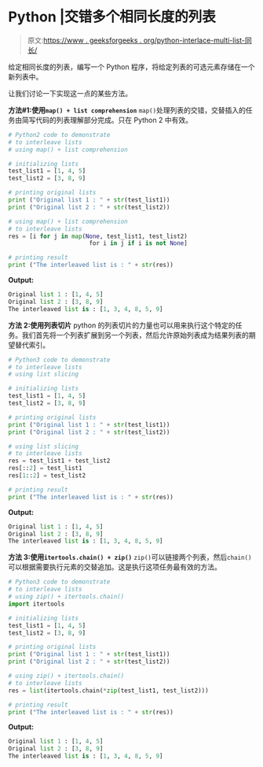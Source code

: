 # Python |交错多个相同长度的列表

> 原文:[https://www . geeksforgeeks . org/python-interlace-multi-list-同长/](https://www.geeksforgeeks.org/python-interleave-multiple-lists-of-same-length/)

给定相同长度的列表，编写一个 Python 程序，将给定列表的可选元素存储在一个新列表中。

让我们讨论一下实现这一点的某些方法。

**方法#1:使用`map() + list comprehension`**
`map()`处理列表的交错，交替插入的任务由简写代码的列表理解部分完成。只在 Python 2 中有效。

```py
# Python2 code to demonstrate 
# to interleave lists
# using map() + list comprehension

# initializing lists 
test_list1 = [1, 4, 5]
test_list2 = [3, 8, 9]

# printing original lists
print ("Original list 1 : " + str(test_list1))
print ("Original list 2 : " + str(test_list2))

# using map() + list comprehension
# to interleave lists
res = [i for j in map(None, test_list1, test_list2)  
                       for i in j if i is not None]

# printing result
print ("The interleaved list is : " + str(res))
```

**Output:**

```py
Original list 1 : [1, 4, 5]
Original list 2 : [3, 8, 9]
The interleaved list is : [1, 3, 4, 8, 5, 9]

```

**方法 2:使用列表切片**
python 的列表切片的力量也可以用来执行这个特定的任务。我们首先将一个列表扩展到另一个列表，然后允许原始列表成为结果列表的期望替代索引。

```py
# Python3 code to demonstrate 
# to interleave lists
# using list slicing

# initializing lists 
test_list1 = [1, 4, 5]
test_list2 = [3, 8, 9]

# printing original lists
print ("Original list 1 : " + str(test_list1))
print ("Original list 2 : " + str(test_list2))

# using list slicing
# to interleave lists
res = test_list1 + test_list2
res[::2] = test_list1
res[1::2] = test_list2

# printing result
print ("The interleaved list is : " + str(res))
```

**Output:**

```py
Original list 1 : [1, 4, 5]
Original list 2 : [3, 8, 9]
The interleaved list is : [1, 3, 4, 8, 5, 9]

```

**方法 3:使用`itertools.chain() + zip()`**
`zip()`可以链接两个列表，然后`chain()`可以根据需要执行元素的交替追加。这是执行这项任务最有效的方法。

```py
# Python3 code to demonstrate 
# to interleave lists
# using zip() + itertools.chain()
import itertools

# initializing lists 
test_list1 = [1, 4, 5]
test_list2 = [3, 8, 9]

# printing original lists
print ("Original list 1 : " + str(test_list1))
print ("Original list 2 : " + str(test_list2))

# using zip() + itertools.chain()
# to interleave lists
res = list(itertools.chain(*zip(test_list1, test_list2)))

# printing result
print ("The interleaved list is : " + str(res))
```

**Output:**

```py
Original list 1 : [1, 4, 5]
Original list 2 : [3, 8, 9]
The interleaved list is : [1, 3, 4, 8, 5, 9]

```